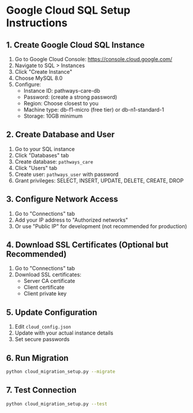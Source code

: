 
# Google Cloud SQL Setup Instructions

## 1. Create Google Cloud SQL Instance

1. Go to Google Cloud Console: https://console.cloud.google.com/
2. Navigate to SQL > Instances
3. Click "Create Instance"
4. Choose MySQL 8.0
5. Configure:
   - Instance ID: pathways-care-db
   - Password: (create a strong password)
   - Region: Choose closest to you
   - Machine type: db-f1-micro (free tier) or db-n1-standard-1
   - Storage: 10GB minimum

## 2. Create Database and User

1. Go to your SQL instance
2. Click "Databases" tab
3. Create database: `pathways_care`
4. Click "Users" tab
5. Create user: `pathways_user` with password
6. Grant privileges: SELECT, INSERT, UPDATE, DELETE, CREATE, DROP

## 3. Configure Network Access

1. Go to "Connections" tab
2. Add your IP address to "Authorized networks"
3. Or use "Public IP" for development (not recommended for production)

## 4. Download SSL Certificates (Optional but Recommended)

1. Go to "Connections" tab
2. Download SSL certificates:
   - Server CA certificate
   - Client certificate
   - Client private key

## 5. Update Configuration

1. Edit `cloud_config.json`
2. Update with your actual instance details
3. Set secure passwords

## 6. Run Migration

```bash
python cloud_migration_setup.py --migrate
```

## 7. Test Connection

```bash
python cloud_migration_setup.py --test
```
